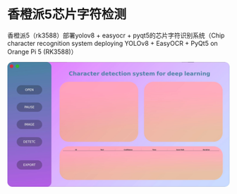 # 香橙派5芯片字符检测
香橙派5（rk3588）部署yolov8 + easyocr + pyqt5的芯片字符识别系统（Chip character recognition system deploying YOLOv8 + EasyOCR + PyQt5 on Orange Pi 5 (RK3588)）
<!-- PROJECT SHIELDS -->
<p align="center">
  <a href="https://github.com/ABigCyan/Chip-character-recognition">
    <img src="images/ui.png" alt="Logo" >
  </a>


